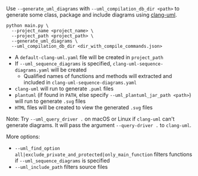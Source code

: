 Use `--generate_uml_diagrams` with `--uml_compilation_db_dir <path>` to generate some class, package and include diagrams using [clang-uml](https://clang-uml.github.io).
```commandline
python main.py \
  --project_name <project_name> \
  --project_path <project_path> \
  --generate_uml_diagrams \
  --uml_compilation_db_dir <dir_with_compile_commands.json>
```
- A `default-clang-uml.yaml` file will be created in `project_path`
- If `--uml_sequence_diagrams` is specified, `clang-uml-sequence-diagrams.yaml` will be created
  - Qualified names of functions and methods will extracted and included in `clang-uml-sequence-diagrams.yaml`
- `clang-uml` will run to generate `.puml` files
- `plantuml` (if found in `PATH`, else specify `--uml_plantuml_jar_path <path>`) will run to generate `.svg` files
- `HTML` files will be created to view the generated `.svg` files

Note: Try `--uml_query_driver .` on macOS or Linux if `clang-uml` can't generate diagrams. It will pass the argument `--query-driver .` to `clang-uml`.

More options:
- `--uml_find_option all|exclude_private_and_protected|only_main_function` filters functions if `--uml_sequence_diagrams` is specified
- `--uml_include_path` filters source files